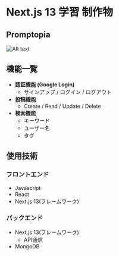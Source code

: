 # **Next.js 13 学習 制作物**

## **Promptopia**
![Alt text](<スクリーンショット 2023-06-17 17.44.38.png>)

## **機能一覧**
- **認証機能 (Google Login)**
  - サインアップ / ログイン / ログアウト
- **投稿機能**
  - Create / Read / Update / Delete
- **検索機能**
  - キーワード
  - ユーザー名
  - タグ

## **使用技術**
### **フロントエンド**
- Javascript
- React
- Next.js 13(フレームワーク)

### **バックエンド**
- Next.js 13(フレームワーク)
  - API通信
- MongoDB

